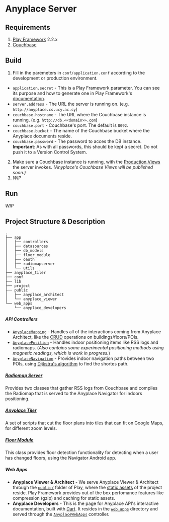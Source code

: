 # Anyplace Server

## Requirements
1. [Play Framework](https://www.playframework.com/download#older-versions) 2.2.x
2. [Couchbase](http://www.couchbase.com/)

## Build
1. Fill in the paremeters in `conf/application.conf` according to the development or production environment.
  * `application.secret` - This is a Play Framework parameter. You can see its purpose and how to generate one in Play Framework's [documentation](https://www.playframework.com/documentation/2.3.x/ApplicationSecret).
  * `server.address` - The URL the server is running on. (e.g. `http://anyplace.cs.ucy.ac.cy`)
  * `couchbase.hostname` - The URL where the Couchbase instance is running. (e.g. `http://db.<<domain>>.com`)
  * `couchbase.port` - Couchbase's port. The default is `8092`.
  * `couchbase.bucket` - The name of the Couchbase bucket where the Anyplace documents reside.
  * `couchbase.password` - The password to acces the DB instance.  
  **Important**: As with all passwords, this should be kept a secret. Do not push it to a Version Control System.  
2. Make sure a Couchbase instance is running, with the [Production Views](http://docs.couchbase.com/admin/admin/Views/views-production.html) the server invokes. _(Anyplace's Couchbase Views will be published soon.)_  
3. _WIP_

## Run
_WIP_

## Project Structure & Description  
```
.
├── app
│   ├── controllers
│   ├── datasources
│   ├── db_models
│   ├── floor_module
│   ├── oauth
│   ├── radiomapserver
│   └── utils
├── anyplace_tiler
├── conf
├── lib
├── project
├── public
│   ├── anyplace_architect
│   └── anyplace_viewer
└── web_apps
    └── anyplace_developers
```

##### API Controllers
* [`AnyplaceMapping`](app/controllers/AnyplaceMapping.java) - Handles all of the interactions coming from Anyplace Architect, like the [CRUD](https://en.wikipedia.org/wiki/Create,_read,_update_and_delete) operations on buildings/floors/POIs. 
* [`AnyplacePosition`](app/controllers/AnyplacePosition.java) - Handles indoor positioning items like RSS logs and radiomaps. (_Also contains some experimental positioning methods using magnetic readings, which is work in progress._) 
* [`AnyplaceNavigation`](app/controllers/AnyplaceNavigation.java) - Provides indoor navigation paths between two POIs, using [Dijkstra's algorithm](https://en.wikipedia.org/wiki/Dijkstra%27s_algorithm) to find the shortes path.

##### [Radiomap Server](app/radiomapserver)  
Provides two classes that gather RSS logs from Couchbase and compiles the Radiomap that is served to the Anyplace Navigator for indoors positioning.

##### [Anyplace Tiler](anyplace_tiler)  
A set of scripts that cut the floor plans into tiles that can fit on Google Maps, for different zoom levels.

##### [Floor Module](app/floor_module)
This class provides floor detection functionality for detecting when a user has changed floors, using the Navigator Android app.

##### Web Apps
* **Anyplace Viewer & Architect** - We serve Anyplace Viewer & Architect through the [`public/`](public) folder of Play, where the [static assets](https://www.playframework.com/documentation/2.2.x/Assets) of the project reside. Play Framework provides out of the box perfomance features like compression (gzip) and caching for static assets.
* **Anyplace Developers** - This is the page for Anyplace API's interactive documentation, built with [Dart](https://www.dartlang.org/). It resides in the [`web_apps`](web_apps) directory and served through the [`AnyplaceWebApps`](app/controllers/AnyplaceWebApps.java) controller.
